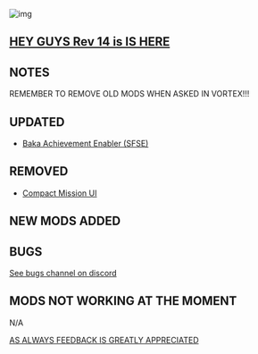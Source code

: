 ![img](https://s11.gifyu.com/images/SgCoI.png)

## [HEY GUYS Rev 14 is IS HERE](https://)

## NOTES


REMEMBER TO REMOVE OLD MODS WHEN ASKED IN VORTEX!!!



## UPDATED

- [Baka Achievement Enabler (SFSE)](https://www.nexusmods.com/starfield/mods/658?tab=description)

## REMOVED

- [Compact Mission UI](https://www.nexusmods.com/starfield/mods/682?tab=description)

## NEW MODS ADDED




## BUGS

[See bugs channel on discord](https://discord.gg/xZNztPjA2u)

## MODS NOT WORKING AT THE MOMENT

N/A

[AS ALWAYS FEEDBACK IS GREATLY APPRECIATED](https://)

